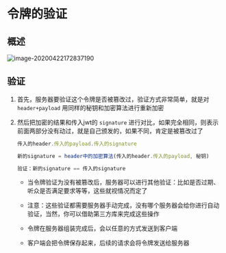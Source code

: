 # 令牌的验证

## 概述

![image-20200422172837190](http://mdrs.yuanjin.tech/img/image-20200422172837190.png "image-20200422172837190")

## 验证

1. 首先，服务器要验证这个令牌是否被篡改过，验证方式非常简单，就是对 `header+payload` 用同样的秘钥和加密算法进行重新加密

2. 然后把加密的结果和传入jwt的 `signature` 进行对比，如果完全相同，则表示前面两部分没有动过，就是自己颁发的，如果不同，肯定是被篡改过了

    ```js
    传入的header.传入的payload.传入的signature

    新的signature = header中的加密算法(传入的header.传入的payload, 秘钥)

    验证：新的signature == 传入的signature
    ```

   + 当令牌验证为没有被篡改后，服务器可以进行其他验证：比如是否过期、听众是否满足要求等等，这些就视情况而定了

   + 注意：这些验证都需要服务器手动完成，没有哪个服务器会给你进行自动验证，当然，你可以借助第三方库来完成这些操作

   + 令牌在服务器组装完成后，会以任意的方式发送到客户端

   + 客户端会把令牌保存起来，后续的请求会将令牌发送给服务器
